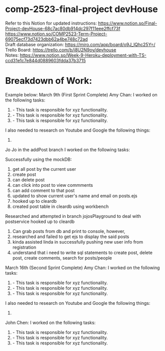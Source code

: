# comp-2523-final-project devHouse

Refer to this Notion for updated instructions: https://www.notion.so/Final-Project-devHouse-68c7ac80db914dc297f11eee2ffcf73f  
https://www.notion.so/COMP2523-Term-Project-69075ecf73d7423dbb62a4be748c72ad  
Draft database organization: https://miro.com/app/board/o9J_lQhc25Y=/  
Trello Board: https://trello.com/b/i8U2N9oy/devhouse  
Notes: https://www.notion.so/Week-9-Heroku-deployment-with-TS-ccd31e1c7e844d0889603fdda37b3715

# Breakdown of Work:

Example below:
March 9th (First Sprint Complete)
Amy Chan:
I worked on the following tasks:

1. <Insert Some Task Here> - This task is responsible for xyz functionality.
2. <Insert Some Task Here> - This task is responsible for xyz functionality.
3. <Insert Some Task Here> - This task is responsible for xyz functionality.

I also needed to research on Youtube and Google the following things:

1. <Insert Video or Link to thing you needed to research>

Jo Jo in the addPost branch
I worked on the following tasks:

Successfully using the mockDB:

1. get all post by the current user
2. create post
3. can delete post
4. can click into post to view commments
5. can add comment to that post
6. updated to show current user's name and email on posts.ejs
7. hooked up to cleardb
8. created post table in cleardb using workbench
  
Researched and attempted in branch jojosPlayground to deal with postservice hooked up to cleardb

1. Can grab posts from db and print to console, however,
2. researched and failed to get ejs to display the said posts
3. kinda assisted linda in successfully pushing new user info from registration
4. understand that i need to write sql statements to create post, delete post, create comments, search for posts/people


March 16th (Second Sprint Complete)
Amy Chan:
I worked on the following tasks:

1. <Insert Some Task Here> - This task is responsible for xyz functionality.
2. <Insert Some Task Here> - This task is responsible for xyz functionality.
3. <Insert Some Task Here> - This task is responsible for xyz functionality.

I also needed to research on Youtube and Google the following things:

1. <Insert Video or Link to thing you needed to research>

John Chen:
I worked on the following tasks:

1. <Insert Some Task Here> - This task is responsible for xyz functionality.
2. <Insert Some Task Here> - This task is responsible for xyz functionality.
3. <Insert Some Task Here> - This task is responsible for xyz functionality.
